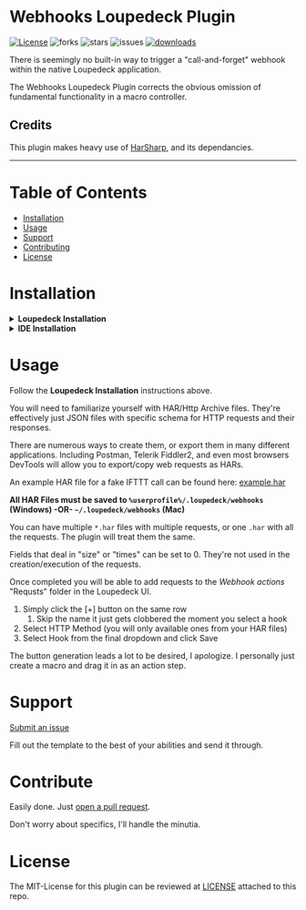 # Webhooks Loupedeck Plugin
[![License](http://img.shields.io/:license-MIT-blue.svg?style=flat)](LICENSE)
![forks](https://img.shields.io/github/forks/Steinerd/Loupedeck.WebhooksPlugin?style=flat)
![stars](https://img.shields.io/github/stars/Steinerd/Loupedeck.WebhooksPlugin?style=flat)
![issues](https://img.shields.io/github/issues/Steinerd/Loupedeck.WebhooksPlugin?style=flat)
[![downloads](https://img.shields.io/github/downloads/Steinerd/Loupedeck.WebhooksPlugin/latest/total?style=flat)](https://github.com/Steinerd/Loupedeck.WebhooksPlugin/compare)

There is seemingly no built-in way to trigger a "call-and-forget" webhook within the native Loupedeck application. 

The Webhooks Loupedeck Plugin corrects the obvious omission of fundamental functionality in a macro controller. 

## Credits

This plugin makes heavy use of [HarSharp](https://github.com/giacomelli/HarSharp), and its dependancies. 

--------

# Table of Contents

- [Installation](#installation)
- [Usage](#usage)
- [Support](#support)
- [Contributing](#contributing)
- [License](#license)

# Installation

<details><summary><b>Loupedeck Installation</b></summary>
  
  
  1. Go to [latest release](https://github.com/Steinerd/Loupedeck.WebhooksPlugin/releases/latest), and download the `lplug4` file to you computer
  1. Open (normally double-click) to install, the Loupedeck software should take care of the rest
  1. Restart Loupedeck (if not handled by the installer)
  1. In the Loupedeck interface, enable **Webhooks** by clicking <ins>Manage plugins</ins>
  1. Check the Webhooks box on to enable
  1. Drag the desired control onto your layout

Once click it will bring you to a dynamic playback device selection page. 
</details>

<details><summary><b>IDE Installation</b></summary>
  Made with Visual Studio 2022, C# will likely only compile in VS2019 or greater. 

  Assuming Loupedeck is already installed on your machine, make sure you've stopped it before you debug the project. 

  Debugging _should_ build the solution, which will then output the DLL, config, and pdb into your `%LocalAppData%\Loupedeck\Plugins` directory.

  If all goes well, Loupedeck will then open and you can then debug. 

</details>

# Usage

Follow the __Loupedeck Installation__ instructions above. 

You will need to familiarize yourself with HAR/Http Archive files. They're effectively just JSON files with specific schema for HTTP requests and their responses.

There are numerous ways to create them, or export them in many different applications. Including Postman, Telerik Fiddler2, and even most browsers DevTools will allow you to export/copy web requests as HARs. 

An example HAR file for a fake IFTTT call can be found here: [example.har](example.har)

__All HAR Files must be saved to `%userprofile%/.loupedeck/webhooks` (Windows) -OR- `~/.loupedeck/webhooks` (Mac)__

You can have multiple `*.har` files with multiple requests, or one `.har` with all the requests. The plugin will treat them the same. 

Fields that deal in "size" or "times" can be set to 0. They're not used in the creation/execution of the requests. 

Once completed you will be able to add requests to the *Webhook actions* "Requsts" folder in the Loupedeck UI.

1. Simply click the [+] button on the same row
	1. Skip the name it just gets clobbered the moment you select a hook
1. Select HTTP Method (you will only available ones from your HAR files)
1. Select Hook from the final dropdown and click Save

The button generation leads a lot to be desired, I apologize. I personally just create a macro and drag it in as an action step. 

# Support

[Submit an issue](https://github.com/Steinerd/Loupedeck.WebhooksPlugin/issues/new)

Fill out the template to the best of your abilities and send it through. 

# Contribute

Easily done. Just [open a pull request](https://github.com/Steinerd/Loupedeck.WebhooksPlugin/compare). 

Don't worry about specifics, I'll handle the minutia. 

# License
The MIT-License for this plugin can be reviewed at [LICENSE](LICENSE) attached to this repo.
